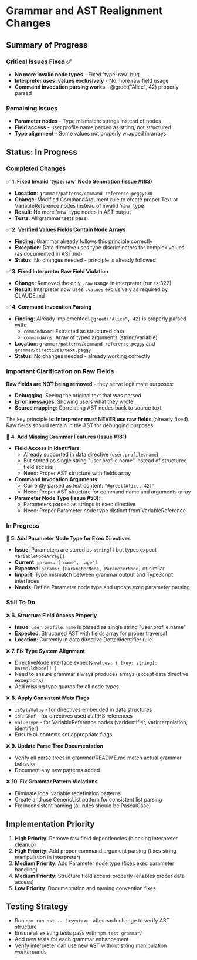 # Grammar and AST Realignment Changes

## Summary of Progress

### Critical Issues Fixed ✅
- **No more invalid node types** - Fixed 'type: raw' bug
- **Interpreter uses .values exclusively** - No more raw field usage
- **Command invocation parsing works** - @greet("Alice", 42) properly parsed

### Remaining Issues
- **Parameter nodes** - Type mismatch: strings instead of nodes
- **Field access** - user.profile.name parsed as string, not structured
- **Type alignment** - Some values not properly wrapped in arrays

## Status: In Progress

### Completed Changes

✅ **1. Fixed Invalid 'type: raw' Node Generation (Issue #183)**
- **Location**: `grammar/patterns/command-reference.peggy:38`
- **Change**: Modified CommandArgument rule to create proper Text or VariableReference nodes instead of invalid 'raw' type
- **Result**: No more 'raw' type nodes in AST output
- **Tests**: All grammar tests pass

✅ **2. Verified Values Fields Contain Node Arrays**
- **Finding**: Grammar already follows this principle correctly
- **Exception**: Data directive uses type discriminators for complex values (as documented in AST.md)
- **Status**: No changes needed - principle is already followed

✅ **3. Fixed Interpreter Raw Field Violation**
- **Change**: Removed the only `.raw` usage in interpreter (run.ts:322)
- **Result**: Interpreter now uses `.values` exclusively as required by CLAUDE.md

✅ **4. Command Invocation Parsing**
- **Finding**: Already implemented! `@greet("Alice", 42)` is properly parsed with:
  - `commandName`: Extracted as structured data
  - `commandArgs`: Array of typed arguments (string/variable)
- **Location**: `grammar/patterns/command-reference.peggy` and `grammar/directives/text.peggy`
- **Status**: No changes needed - already working correctly

### Important Clarification on Raw Fields

**Raw fields are NOT being removed** - they serve legitimate purposes:
- **Debugging**: Seeing the original text that was parsed
- **Error messages**: Showing users what they wrote
- **Source mapping**: Correlating AST nodes back to source text

The key principle is: **Interpreter must NEVER use raw fields** (already fixed).
Raw fields should remain in the AST for debugging purposes.

🔄 **4. Add Missing Grammar Features (Issue #181)**
- **Field Access in Identifiers**: 
  - Already supported in data directive (`user.profile.name`)
  - But stored as single string "user.profile.name" instead of structured field access
  - Need: Proper AST structure with fields array
- **Command Invocation Arguments**: 
  - Currently parsed as text content: `"@greet(Alice, 42)"`
  - Need: Proper AST structure for command name and arguments array
- **Parameter Node Type (Issue #50)**: 
  - Parameters parsed as strings in exec directive
  - Need: Proper Parameter node type distinct from VariableReference

### In Progress

🔄 **5. Add Parameter Node Type for Exec Directives**
- **Issue**: Parameters are stored as `string[]` but types expect `VariableNodeArray[]`
- **Current**: `params: ['name', 'age']` 
- **Expected**: `params: [ParameterNode, ParameterNode]` or similar
- **Impact**: Type mismatch between grammar output and TypeScript interfaces
- **Needs**: Define Parameter node type and update exec parameter parsing

### Still To Do

❌ **6. Structure Field Access Properly**
- **Issue**: `user.profile.name` is parsed as single string "user.profile.name"
- **Expected**: Structured AST with fields array for proper traversal
- **Location**: Currently in data directive DottedIdentifier rule

❌ **7. Fix Type System Alignment**
- DirectiveNode interface expects `values: { [key: string]: BaseMlldNode[] }`
- Need to ensure grammar always produces arrays (except data directive exceptions)
- Add missing type guards for all node types

❌ **8. Apply Consistent Meta Flags**
- `isDataValue` - for directives embedded in data structures
- `isRHSRef` - for directives used as RHS references
- `valueType` - for VariableReference nodes (varIdentifier, varInterpolation, identifier)
- Ensure all contexts set appropriate flags

❌ **9. Update Parse Tree Documentation**
- Verify all parse trees in grammar/README.md match actual grammar behavior
- Document any new patterns added

❌ **10. Fix Grammar Pattern Violations**
- Eliminate local variable redefinition patterns
- Create and use GenericList pattern for consistent list parsing
- Fix inconsistent naming (all rules should be PascalCase)

## Implementation Priority

1. **High Priority**: Remove raw field dependencies (blocking interpreter cleanup)
2. **High Priority**: Add proper command argument parsing (fixes string manipulation in interpreter)
3. **Medium Priority**: Add Parameter node type (fixes exec parameter handling)
4. **Medium Priority**: Structure field access properly (enables proper data access)
5. **Low Priority**: Documentation and naming convention fixes

## Testing Strategy

- Run `npm run ast -- '<syntax>'` after each change to verify AST structure
- Ensure all existing tests pass with `npm test grammar/`
- Add new tests for each grammar enhancement
- Verify interpreter can use new AST without string manipulation workarounds